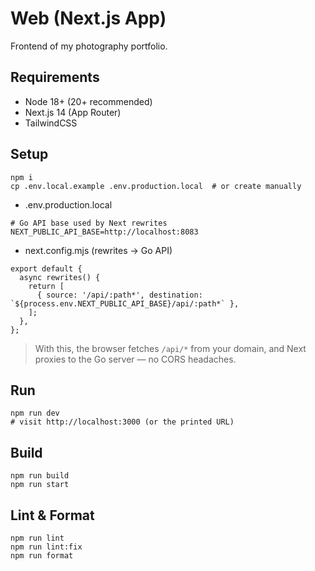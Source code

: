 # Web (Next.js App)

Frontend of my photography portfolio.

## Requirements

- Node 18+ (20+ recommended)
- Next.js 14 (App Router)
- TailwindCSS

## Setup

```
npm i
cp .env.local.example .env.production.local  # or create manually
```

- .env.production.local

```
# Go API base used by Next rewrites
NEXT_PUBLIC_API_BASE=http://localhost:8083
```

- next.config.mjs (rewrites → Go API)

```
export default {
  async rewrites() {
    return [
      { source: '/api/:path*', destination: `${process.env.NEXT_PUBLIC_API_BASE}/api/:path*` },
    ];
  },
};
```

> With this, the browser fetches `/api/*` from your domain, and Next proxies to the Go server — no CORS headaches.

## Run

```
npm run dev
# visit http://localhost:3000 (or the printed URL)
```

## Build

```
npm run build
npm run start
```

## Lint & Format

```
npm run lint
npm run lint:fix
npm run format
```
